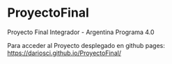 # ProyectoFinal
Proyecto Final Integrador - Argentina Programa 4.0

Para acceder al Proyecto desplegado en github pages:
https://dariosci.github.io/ProyectoFinal/

